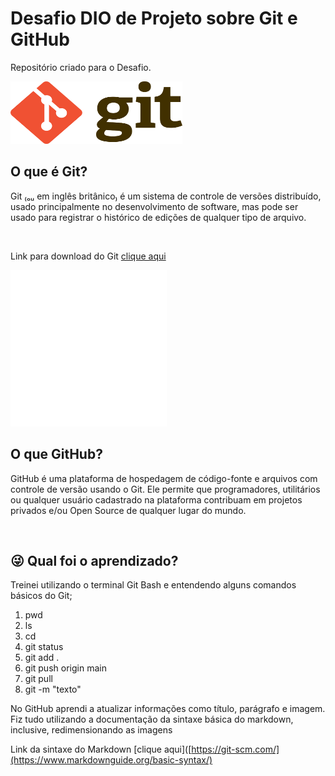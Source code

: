 # Desafio DIO de Projeto sobre Git e GitHub
Repositório criado para o Desafio.

<img src="git-logo-intro.png" width="275" height="100"><br>

## O que é Git? 
<p>Git ₍ₒᵤ em inglês britânico₎ é um sistema de controle de versões distribuído, 
usado principalmente no desenvolvimento de software, mas pode ser usado para registrar 
o histórico de edições de qualquer tipo de arquivo.
</p><br>

Link para download do Git
[clique aqui](https://git-scm.com/) <br>

<img src="Github-Logo-White.png" width="250" height="250"><br>

## O que GitHub?
<p>GitHub é uma plataforma de hospedagem de código-fonte e arquivos com controle de versão usando o
Git. Ele permite que programadores, utilitários ou qualquer usuário cadastrado na plataforma contribuam
em projetos privados e/ou Open Source de qualquer lugar do mundo.</p><br>

## :stuck_out_tongue_winking_eye: Qual foi o aprendizado?
<p> Treinei utilizando o terminal Git Bash e entendendo alguns comandos básicos do Git;</p>
<ol>
  <li>pwd</li>
  <li>ls</li>
  <li>cd</li>
  <li>git status</li>
  <li>git add .</li>
  <li>git push origin main</li>
  <li>git pull</li>
  <li>git -m "texto"</li>
</ol>

<p> No GitHub aprendi a atualizar informações como título, parágrafo e imagem. Fiz tudo utilizando a documentação 
  da sintaxe básica do markdown, inclusive, redimensionando as imagens </p>
  
  Link da sintaxe do Markdown [clique aqui]([https://git-scm.com/](https://www.markdownguide.org/basic-syntax/)

